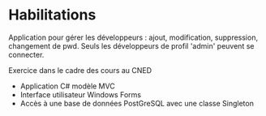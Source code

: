# Habilitations
Application pour gérer les développeurs : ajout, modification, suppression, changement de pwd. Seuls les développeurs de profil 'admin' peuvent se connecter.

Exercice dans le cadre des cours au CNED

- Application C# modèle MVC
- Interface utilisateur Windows Forms
- Accès à une base de données PostGreSQL avec une classe Singleton
